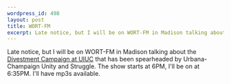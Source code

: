 ```yaml
--- 
wordpress_id: 498
layout: post
title: WORT-FM
excerpt: Late notice, but I will be on WORT-FM in Madison talking about the <a href="http://uofidivest.org/">Divestment Campaign at UIUC</a> that has been spearheaded by Urbana-Champaign Unity and Struggle.  The show starts at 6PM, I'll be on at 6:35PM.  I'll have mp3s available.
---
```

Late notice, but I will be on WORT-FM in Madison talking about the <a href="http://uofidivest.org/">Divestment Campaign at UIUC</a> that has been spearheaded by Urbana-Champaign Unity and Struggle.  The show starts at 6PM, I'll be on at 6:35PM.  I'll have mp3s available.
